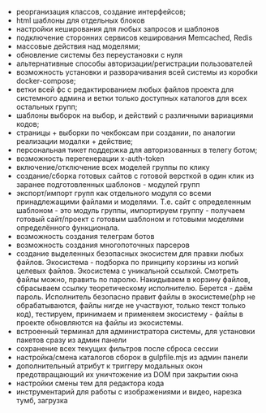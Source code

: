 
- реорганизация классов, создание интерфейсов;
- html шаблоны для отдельных блоков
- настройки кеширования для любых запросов и шаблонов
- подключение сторонних сервисов кеширования Memcached, Redis
- массовые действия над моделями;
- обновление системы без переустановки с нуля
- альтернативные способы авторизации/регистрации пользователей
- возможность установки и разворачивания всей системы из коробки docker-compose;
- ветки всей фс с редактированием любых файлов проекта для системного админа и ветки только доступных каталогов для всех остальных групп;
- шаблоны выборок на выбор, и действий с различными вариациями кодов;
- страницы + выборки по чекбоксам при создании, по аналогии реализации модалки + действие;
- персональная тикет поддержка для авторизованных в телегу ботом;
- возможность перегенерации x-auth-token
- включение/отключение всех моделей группы по клику
- создание/сборка готовых сайтов с готовой версткой в один клик из заранее подготовленных шаблонов - модулей групп
- экспорт/импорт групп как отдельного модуля со всеми принадлежащими файлами и моделями. Т.е. сайт с определенным шаблоном - это модуль группы, импортируем группу - получаем готовый сайт/проект с готовым шаблоном и готовыми моделями определённого функционала.
- возможность создания телеграм ботов
- возможность создания многопоточных парсеров
- создание выделенных безопасных экосистем для правки любых файлов. Экосистема - подборка по принципу корзины из копий целевых файлов. Экосистема с уникальной ссылкой. Смотреть файлы можно, править по паролю. Накидываем в корзину файлов, сбрасываем ссылку теоретическому исполнителю. Берется - даём пароль. Исполнитель безопасно правит файлы в экосистеме(php не обрабатываются, файлы нигде не участвуют, только текст только код), тестируем, принимаем и применяем экосистему - файлы в проекте обновляются на файлы из экосистемы.
- встроенный терминал для администратора системы, для установки пакетов сразу из админ панели
- сохранение всех текущих фильтров после сброса сессии
- настройка/смена каталогов сборок в gulpfile.mjs из админ панели
- дополнительный атрибут к триггеру модальных окон предотвращающий их уничтожение из DOM при закрытии окна
- настройки смены тем для редактора кода
- инструментарий для работы с изображениями и видео, нарезка тумб, загрузка


